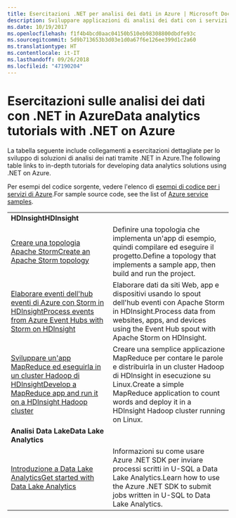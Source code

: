 ```yaml
---
title: Esercitazioni .NET per analisi dei dati in Azure | Microsoft Docs
description: Sviluppare applicazioni di analisi dei dati con i servizi di Microsoft Azure.
ms.date: 10/19/2017
ms.openlocfilehash: f1f4b4bcd0aac04150b510eb98308800dbdfe93c
ms.sourcegitcommit: 5d9b713653b3d03e1d0a67f6e126ee399d1c2a60
ms.translationtype: HT
ms.contentlocale: it-IT
ms.lasthandoff: 09/26/2018
ms.locfileid: "47190204"
---
```

# <a name="data-analytics-tutorials-with-net-on-azure"></a><span data-ttu-id="7df41-103">Esercitazioni sulle analisi dei dati con .NET in Azure</span><span class="sxs-lookup"><span data-stu-id="7df41-103">Data analytics tutorials with .NET on Azure</span></span>

<span data-ttu-id="7df41-104">La tabella seguente include collegamenti a esercitazioni dettagliate per lo sviluppo di soluzioni di analisi dei nati tramite .NET in Azure.</span><span class="sxs-lookup"><span data-stu-id="7df41-104">The following table links to in-depth tutorials for developing data analytics solutions using .NET on Azure.</span></span> 

<span data-ttu-id="7df41-105">Per esempi del codice sorgente, vedere l'elenco di [esempi di codice per i servizi di Azure](https://azure.microsoft.com/resources/samples/?platform=dotnet).</span><span class="sxs-lookup"><span data-stu-id="7df41-105">For sample source code, see the list of [Azure service samples](https://azure.microsoft.com/resources/samples/?platform=dotnet).</span></span>

| | |
|---|---|
| <span data-ttu-id="7df41-106">**HDInsight**</span><span class="sxs-lookup"><span data-stu-id="7df41-106">**HDInsight**</span></span> | |
| <span data-ttu-id="7df41-107">[Creare una topologia Apache Storm][1]</span><span class="sxs-lookup"><span data-stu-id="7df41-107">[Create an Apache Storm topology][1]</span></span> | <span data-ttu-id="7df41-108">Definire una topologia che implementa un'app di esempio, quindi compilare ed eseguire il progetto.</span><span class="sxs-lookup"><span data-stu-id="7df41-108">Define a topology that implements a sample app, then build and run the project.</span></span> | 
| <span data-ttu-id="7df41-109">[Elaborare eventi dell'hub eventi di Azure con Storm in HDInsight][2]</span><span class="sxs-lookup"><span data-stu-id="7df41-109">[Process events from Azure Event Hubs with Storm on HDInsight][2]</span></span> | <span data-ttu-id="7df41-110">Elaborare dati da siti Web, app e dispositivi usando lo spout dell'hub eventi con Apache Storm in HDInsight.</span><span class="sxs-lookup"><span data-stu-id="7df41-110">Process data from websites, apps, and devices using the Event Hub spout with Apache Storm on HDInsight.</span></span>
| <span data-ttu-id="7df41-111">[Sviluppare un'app MapReduce ed eseguirla in un cluster Hadoop di HDInsight][3]</span><span class="sxs-lookup"><span data-stu-id="7df41-111">[Develop a MapReduce app and run it on a HDInsight Hadoop cluster][3]</span></span> | <span data-ttu-id="7df41-112">Creare una semplice applicazione MapReduce per contare le parole e distribuirla in un cluster Hadoop di HDInsight in esecuzione su Linux.</span><span class="sxs-lookup"><span data-stu-id="7df41-112">Create a simple MapReduce application to count words and deploy it in a HDInsight Hadoop cluster running on Linux.</span></span> |
| <span data-ttu-id="7df41-113">**Analisi Data Lake**</span><span class="sxs-lookup"><span data-stu-id="7df41-113">**Data Lake Analytics**</span></span> | |
| <span data-ttu-id="7df41-114">[Introduzione a Data Lake Analytics][4]</span><span class="sxs-lookup"><span data-stu-id="7df41-114">[Get started with Data Lake Analytics][4]</span></span> | <span data-ttu-id="7df41-115">Informazioni su come usare Azure .NET SDK per inviare processi scritti in U-SQL a Data Lake Analytics.</span><span class="sxs-lookup"><span data-stu-id="7df41-115">Learn how to use the Azure .NET SDK to submit jobs written in U-SQL to Data Lake Analytics.</span></span>|


[1]: /azure/hdinsight/hdinsight-storm-develop-csharp-event-hub-topology
[2]: /azure/hdinsight/hdinsight-storm-develop-csharp-visual-studio-topology
[3]: /azure/hdinsight/hdinsight-hadoop-dotnet-csharp-mapreduce-streaming
[4]: /azure/data-lake-analytics/data-lake-analytics-get-started-net-sdk